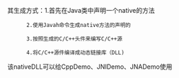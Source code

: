 
其生成方式：1.首先在Java类中声明一个native的方法

          2.使用Javah命令生成native方法的声明的
          
          3.按照生成的C/C++头件来编写C/C++源
          
          4.将C/C++源件编译成动态链接库（DLL)

该nativeDLL可以给CppDemo、JNIDemo、JNADemo使用
